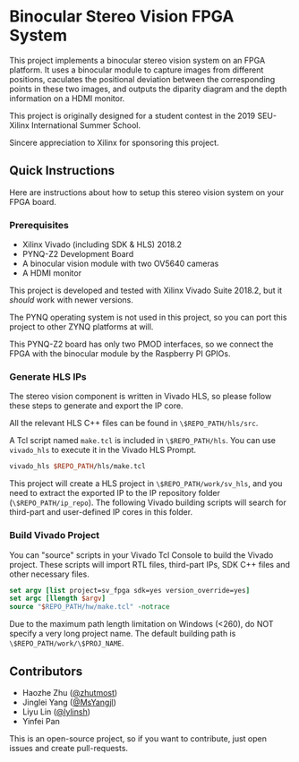 # Binocular Stereo Vision FPGA System

This project implements a binocular stereo vision system on an FPGA platform. It uses a binocular module to capture images from different positions, caculates the positional deviation between the corresponding points in these two images, and outputs the diparity diagram and the depth information on a HDMI monitor.

This project is originally designed for a student contest in the 2019 SEU-Xilinx International Summer School.

Sincere appreciation to Xilinx for sponsoring this project.

## Quick Instructions

Here are instructions about how to setup this stereo vision system on your FPGA board.

### Prerequisites

- Xilinx Vivado (including SDK & HLS) 2018.2
- PYNQ-Z2 Development Board
- A binocular vision module with two OV5640 cameras
- A HDMI monitor

This project is developed and tested with Xilinx Vivado Suite 2018.2, but it *should* work with newer versions.

The PYNQ operating system is not used in this project, so you can port this project to other ZYNQ platforms at will.

This PYNQ-Z2 board has only two PMOD interfaces, so we connect the FPGA with the binocular module by the Raspberry PI GPIOs.

### Generate HLS IPs

The stereo vision component is written in Vivado HLS, so please follow these steps to generate and export the IP core.

All the relevant HLS C++ files can be found in `\$REPO_PATH/hls/src`.

A Tcl script named `make.tcl` is included in `\$REPO_PATH/hls`. You can use `vivado_hls` to execute it in the Vivado HLS Prompt.

```tcl
vivado_hls $REPO_PATH/hls/make.tcl
```

This project will create a HLS project in `\$REPO_PATH/work/sv_hls`, and you need to extract the exported IP to the IP repository folder (`\$REPO_PATH/ip_repo`). The following Vivado building scripts will search for third-part and user-defined IP cores in this folder.

### Build Vivado Project

You can "source" scripts in your Vivado Tcl Console to build the Vivado project. These scripts will import RTL files, third-part IPs, SDK C++ files and other necessary files.

```tcl
set argv [list project=sv_fpga sdk=yes version_override=yes]
set argc [llength $argv]
source "$REPO_PATH/hw/make.tcl" -notrace
```
Due to the maximum path length limitation on Windows (<260), do NOT specify a very long project name.
The default building path is `\$REPO_PATH/work/\$PROJ_NAME`.

## Contributors
- Haozhe Zhu ([@zhutmost](https://github.com/zhutmost))
- Jinglei Yang ([@MsYangjl](https://github.com/MsYangjl))
- Liyu Lin ([@lylinsh](https://github.com/lylinsh))
- Yinfei Pan

This is an open-source project, so if you want to contribute, just open issues and create pull-requests.
